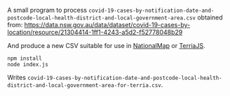 A small program to process `covid-19-cases-by-notification-date-and-postcode-local-health-district-and-local-government-area.csv` obtained from:
https://data.nsw.gov.au/data/dataset/covid-19-cases-by-location/resource/21304414-1ff1-4243-a5d2-f52778048b29

And produce a new CSV suitable for use in [NationalMap](https://nationalmap.gov.au) or [TerriaJS](https://terria.io).

```
npm install
node index.js
```

Writes `covid-19-cases-by-notification-date-and-postcode-local-health-district-and-local-government-area-for-terria.csv`.
